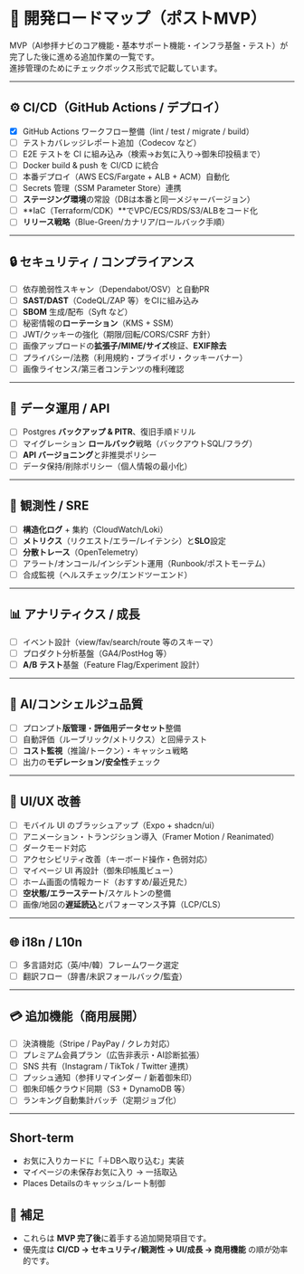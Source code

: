 # 🚀 開発ロードマップ（ポストMVP）

MVP（AI参拝ナビのコア機能・基本サポート機能・インフラ基盤・テスト）が完了した後に進める追加作業の一覧です。  
進捗管理のためにチェックボックス形式で記載しています。

---

## ⚙️ CI/CD（GitHub Actions / デプロイ）
- [x] GitHub Actions ワークフロー整備（lint / test / migrate / build）
- [ ] テストカバレッジレポート追加（Codecov など）
- [ ] E2E テストを CI に組み込み（検索→お気に入り→御朱印投稿まで）
- [ ] Docker build & push を CI/CD に統合
- [ ] 本番デプロイ（AWS ECS/Fargate + ALB + ACM）自動化
- [ ] Secrets 管理（SSM Parameter Store）連携
- [ ] **ステージング環境**の常設（DBは本番と同一メジャーバージョン）
- [ ] **IaC（Terraform/CDK）**でVPC/ECS/RDS/S3/ALBをコード化
- [ ] **リリース戦略**（Blue-Green/カナリア/ロールバック手順）

---

## 🔒 セキュリティ / コンプライアンス
- [ ] 依存脆弱性スキャン（Dependabot/OSV）と自動PR
- [ ] **SAST/DAST**（CodeQL/ZAP 等）をCIに組み込み
- [ ] **SBOM** 生成/配布（Syft など）
- [ ] 秘密情報の**ローテーション**（KMS + SSM）
- [ ] JWT/クッキーの強化（期限/回転/CORS/CSRF 方針）
- [ ] 画像アップロードの**拡張子/MIME/サイズ**検証、**EXIF除去**
- [ ] プライバシー/法務（利用規約・プライポリ・クッキーバナー）
- [ ] 画像ライセンス/第三者コンテンツの権利確認

---

## 🪪 データ運用 / API
- [ ] Postgres **バックアップ & PITR**、復旧手順ドリル
- [ ] マイグレーション **ロールバック**戦略（バックアウトSQL/フラグ）
- [ ] **API バージョニング**と非推奨ポリシー
- [ ] データ保持/削除ポリシー（個人情報の最小化）

---

## 🧭 観測性 / SRE
- [ ] **構造化ログ** + 集約（CloudWatch/Loki）
- [ ] **メトリクス**（リクエスト/エラー/レイテンシ）と**SLO**設定
- [ ] **分散トレース**（OpenTelemetry）
- [ ] アラート/オンコール/インシデント運用（Runbook/ポストモーテム）
- [ ] 合成監視（ヘルスチェック/エンドツーエンド）

---

## 📊 アナリティクス / 成長
- [ ] イベント設計（view/fav/search/route 等のスキーマ）
- [ ] プロダクト分析基盤（GA4/PostHog 等）
- [ ] **A/B テスト**基盤（Feature Flag/Experiment 設計）

---

## 🤖 AI/コンシェルジュ品質
- [ ] プロンプト**版管理**・**評価用データセット**整備
- [ ] 自動評価（ルーブリック/メトリクス）と回帰テスト
- [ ] **コスト監視**（推論/トークン）・キャッシュ戦略
- [ ] 出力の**モデレーション/安全性**チェック

---

## 🎨 UI/UX 改善
- [ ] モバイル UI のブラッシュアップ（Expo + shadcn/ui）
- [ ] アニメーション・トランジション導入（Framer Motion / Reanimated）
- [ ] ダークモード対応
- [ ] アクセシビリティ改善（キーボード操作・色弱対応）
- [ ] マイページ UI 再設計（御朱印帳風ビュー）
- [ ] ホーム画面の情報カード（おすすめ/最近見た）
- [ ] **空状態/エラーステート**/スケルトンの整備
- [ ] 画像/地図の**遅延読込**とパフォーマンス予算（LCP/CLS）

---

## 🌐 i18n / L10n
- [ ] 多言語対応（英/中/韓）フレームワーク選定
- [ ] 翻訳フロー（辞書/未訳フォールバック/監査）

---

## 💳 追加機能（商用展開）
- [ ] 決済機能（Stripe / PayPay / クレカ対応）
- [ ] プレミアム会員プラン（広告非表示・AI診断拡張）
- [ ] SNS 共有（Instagram / TikTok / Twitter 連携）
- [ ] プッシュ通知（参拝リマインダー / 新着御朱印）
- [ ] 御朱印帳クラウド同期（S3 + DynamoDB 等）
- [ ] ランキング自動集計バッチ（定期ジョブ化）

---

## Short-term
- お気に入りカードに「＋DBへ取り込む」実装
- マイページの未保存お気に入り → 一括取込
- Places Detailsのキャッシュ/レート制御

## 📌 補足
- これらは **MVP 完了後**に着手する追加開発項目です。  
- 優先度は **CI/CD → セキュリティ/観測性 → UI/成長 → 商用機能** の順が効率的です。

